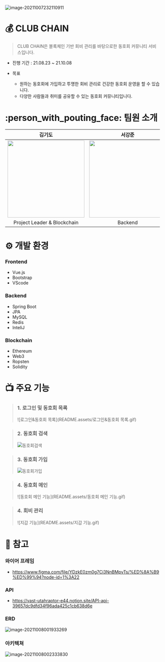 ![image-20211007232110911](README.assets/image-20211007232110911.png)

# :moneybag: CLUB CHAIN

> CLUB CHAIN은 블록체인 기반 회비 관리를 바탕으로한 동호회 커뮤니티 서비스입니다.

- 진행 기간 : 21.08.23 ~ 21.10.08

- 목표 
  - 원하는 동호회에 가입하고 투명한 회비 관리로 건강한 동호회 운영을 할 수 있습니다.
  - 다양한 사람들과 취미를 공유할 수 있는 동호회 커뮤니티입니다.



# :person_with_pouting_face: 팀원 소개

|                            김기도                            |                            서강준                            |                            송지연                            |                            왕영문                            |                            윤소영                            |
| :----------------------------------------------------------: | :----------------------------------------------------------: | :----------------------------------------------------------: | :----------------------------------------------------------: | :----------------------------------------------------------: |
| <img src="README.assets/image-20211007234248579.png" width="250px" height="250px"/> | <img src="README.assets/image-20211007235210199.png" width="250px" height="250px"/> | <img src="README.assets/image-20211008000724138.png" width="250px" height="250px"/> | <img src="README.assets/image-20211007234321092.png" width="250px" height="250px"/> | <img src="README.assets/image-20211007234306141.png" width="250px" height="250px"/> |
|                 Project Leader & Blockchain                  |                           Backend                            |                           Backend                            |                           Frontend                           |                           Frontend                           |



# ⚙ 개발 환경

### Frontend

- Vue.js
- Bootstrap
- VScode

### Backend

- Spring Boot
- JPA
- MySQL
- Redis
- InteliJ 

### Blockchain

- Ethereum
- Web3
- Ropsten
- Solidity



# 📺 주요 기능

>### 1. 로그인 및 동호회 목록
>
>![로그인&동호회 목록](README.assets/로그인&동호회 목록.gif)

> ### 2. 동호회 검색
>
> ![동호회검색](README.assets/동호회검색.gif)

> ### 3. 동호회 가입
>
> ![동호회가입](README.assets/동호회가입.gif)

> ### 4. 동호회 메인
>
> ![동호회 메인 기능](README.assets/동호회 메인 기능.gif)

> ### 4. 회비 관리
>
> ![지갑 기능](README.assets/지갑 기능.gif)



# :memo: 참고

### 와이어 프레임

- https://www.figma.com/file/YDzkE0zm0g7Ci3NnBMpvTs/%ED%8A%B9%ED%99%94?node-id=1%3A22

### API

- https://vast-utahraptor-e44.notion.site/API-api-39657dc9dfd34f96ada425c1cb638d6e

### ERD

![image-20211008001933269](README.assets/image-20211008001933269.png)

### 아키텍쳐

![image-20211008002333830](README.assets/image-20211008002333830.png)